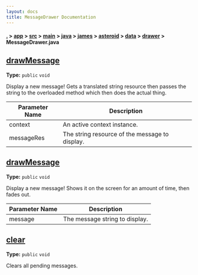 ```yaml
---
layout: docs
title: MessageDrawer Documentation
---
```

#### [.](./../../../../../../../../index) > [app](./../../../../../../../index) > [src](./../../../../../../index) > [main](./../../../../../index) > [java](./../../../../index) > [james](./../../../index) > [asteroid](./../../index) > [data](./../index) > [drawer](./index) > **MessageDrawer.java**

## [drawMessage](https://github.com/fennifith/Asteroid/blob/master/app/src/main/java/james/asteroid/data/drawer/MessageDrawer.java#L28)

**Type:** `public` `void`

Display a new message! Gets a translated string resource then passes 
the string to the overloaded method which then does the actual thing. 





|Parameter Name|Description|
|-----|-----|
|context|An active context instance.|
|messageRes|The string resource of the message to display.  |








## [drawMessage](https://github.com/fennifith/Asteroid/blob/master/app/src/main/java/james/asteroid/data/drawer/MessageDrawer.java#L39)

**Type:** `public` `void`

Display a new message! Shows it on the screen for an amount 
of time, then fades out. 





|Parameter Name|Description|
|-----|-----|
|message|The message string to display.  |








## [clear](https://github.com/fennifith/Asteroid/blob/master/app/src/main/java/james/asteroid/data/drawer/MessageDrawer.java#L51)

**Type:** `public` `void`

Clears all pending messages. 












